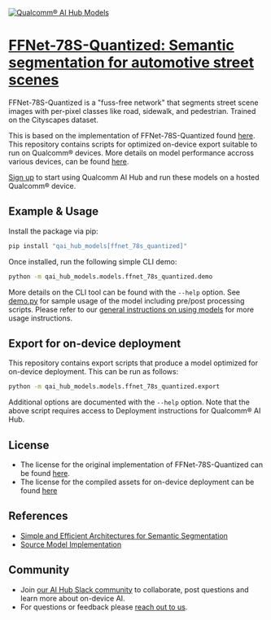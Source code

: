 [![Qualcomm® AI Hub Models](https://qaihub-public-assets.s3.us-west-2.amazonaws.com/qai-hub-models/quic-logo.jpg)](../../README.md)


# [FFNet-78S-Quantized: Semantic segmentation for automotive street scenes](https://aihub.qualcomm.com/models/ffnet_78s_quantized)

FFNet-78S-Quantized is a "fuss-free network" that segments street scene images with per-pixel classes like road, sidewalk, and pedestrian. Trained on the Cityscapes dataset.

This is based on the implementation of FFNet-78S-Quantized found [here](https://github.com/Qualcomm-AI-research/FFNet). This repository contains scripts for optimized on-device
export suitable to run on Qualcomm® devices. More details on model performance
accross various devices, can be found [here](https://aihub.qualcomm.com/models/ffnet_78s_quantized).

[Sign up](https://myaccount.qualcomm.com/signup) to start using Qualcomm AI Hub and run these models on a hosted Qualcomm® device.




## Example & Usage

Install the package via pip:
```bash
pip install "qai_hub_models[ffnet_78s_quantized]"
```


Once installed, run the following simple CLI demo:

```bash
python -m qai_hub_models.models.ffnet_78s_quantized.demo
```
More details on the CLI tool can be found with the `--help` option. See
[demo.py](demo.py) for sample usage of the model including pre/post processing
scripts. Please refer to our [general instructions on using
models](../../../#getting-started) for more usage instructions.

## Export for on-device deployment

This repository contains export scripts that produce a model optimized for
on-device deployment. This can be run as follows:

```bash
python -m qai_hub_models.models.ffnet_78s_quantized.export
```
Additional options are documented with the `--help` option. Note that the above
script requires access to Deployment instructions for Qualcomm® AI Hub.


## License
* The license for the original implementation of FFNet-78S-Quantized can be found
  [here](https://github.com/Qualcomm-AI-research/FFNet/blob/master/LICENSE).
* The license for the compiled assets for on-device deployment can be found [here](https://qaihub-public-assets.s3.us-west-2.amazonaws.com/qai-hub-models/Qualcomm+AI+Hub+Proprietary+License.pdf)


## References
* [Simple and Efficient Architectures for Semantic Segmentation](https://arxiv.org/abs/2206.08236)
* [Source Model Implementation](https://github.com/Qualcomm-AI-research/FFNet)



## Community
* Join [our AI Hub Slack community](https://aihub.qualcomm.com/community/slack) to collaborate, post questions and learn more about on-device AI.
* For questions or feedback please [reach out to us](mailto:ai-hub-support@qti.qualcomm.com).


